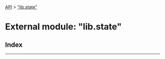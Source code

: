 [API](../README.md) > ["lib.state"](../modules/_lib_state_.md)

# External module: "lib.state"

## Index

---

